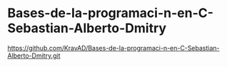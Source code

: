 # Bases-de-la-programaci-n-en-C-Sebastian-Alberto-Dmitry
https://github.com/KravAD/Bases-de-la-programaci-n-en-C-Sebastian-Alberto-Dmitry.git 
